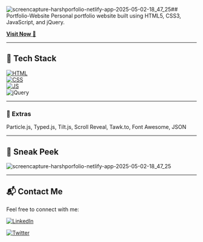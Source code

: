![screencapture-harshporfolio-netlify-app-2025-05-02-18_47_25](https://github.com/user-attachments/assets/0bdabd8c-e973-4761-836a-2a83d3074692)## Portfolio-Website
Personal portfolio website built using HTML5, CSS3, JavaScript, and jQuery.

<a href="https://portfolioharshpandey.vercel.app/" target="_blank">**Visit Now** 🚀</a>

---

## 📌 Tech Stack
[![HTML](https://img.shields.io/badge/html5%20-%23E34F26.svg?&style=for-the-badge&logo=html5&logoColor=white)](https://github.com/yourusername/Portfolio-Website/search?l=html)&nbsp;  
[![CSS](https://img.shields.io/badge/css3%20-%231572B6.svg?&style=for-the-badge&logo=css3&logoColor=white)](https://github.com/yourusername/Portfolio-Website/search?l=css)&nbsp;  
[![JS](https://img.shields.io/badge/javascript%20-%23323330.svg?&style=for-the-badge&logo=javascript&logoColor=%23F7DF1E)](https://github.com/yourusername/Portfolio-Website/search?l=javascript)&nbsp;  
<img alt="jQuery" src="https://img.shields.io/badge/jquery-%230769AD.svg?style=for-the-badge&logo=jquery&logoColor=white"/>

---

### 🎨 Extras
Particle.js, Typed.js, Tilt.js, Scroll Reveal, Tawk.to, Font Awesome, JSON

---

## 📸 Sneak Peek

![screencapture-harshporfolio-netlify-app-2025-05-02-18_47_25](https://github.com/user-attachments/assets/063ca4a4-c844-4cd0-807d-6c80b9d201ed)


---

## 📬 Contact Me

Feel free to connect with me:

[![LinkedIn](https://img.shields.io/badge/LinkedIn-0077B5?style=for-the-badge&logo=linkedin&logoColor=white)](https://www.linkedin.com/in/harshpandeyz)  

[![Twitter](https://img.shields.io/badge/Twitter-1DA1F2?style=for-the-badge&logo=twitter&logoColor=white)](https://x.com/Harshpandeyz)

